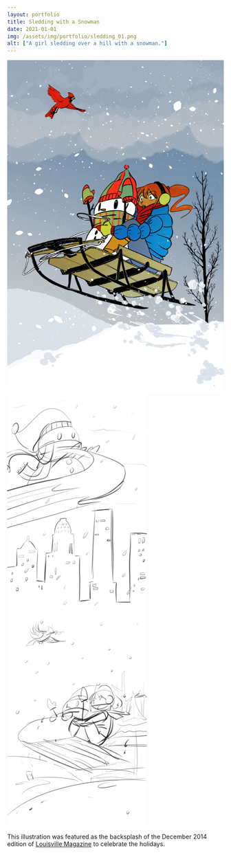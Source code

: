 ```yaml
---
layout: portfolio
title: Sledding with a Snowman
date: 2021-01-01
img: /assets/img/portfolio/sledding_01.png
alt: ["A girl sledding over a hill with a snowman."]
---
```


<a href="/assets/img/portfolio/sledding_01.png"><img src="/assets/img/portfolio/sledding_01.png" alt="A girl sledding over a hill with a snowman."></a>
<a href="/assets/img/portfolio/sledding_02.png"><img class="thumb" src="/assets/img/portfolio/sledding_02.png" alt="A sketch of the finished illustration"></a>
<a href="/assets/img/portfolio/sledding_03.png"><img class="thumb" src="/assets/img/portfolio/sledding_03.png" alt="A sketch of the finished illustration"></a>

This illustration was featured as the backsplash of the December 2014 edition of [Louisville Magazine](https://louisville.com/) to celebrate the holidays.
